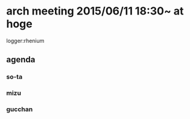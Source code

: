arch meeting 2015/06/11 18:30~ at hoge
=====
logger:rhenium

agenda
------
### so-ta  
### mizu  
### gucchan  

